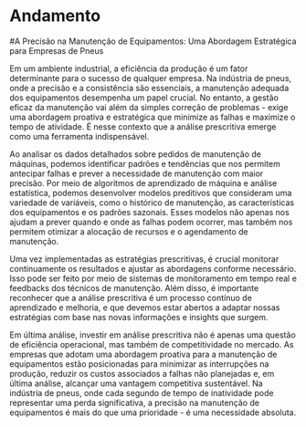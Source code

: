 # Andamento

#A Precisão na Manutenção de Equipamentos: Uma Abordagem Estratégica para Empresas de Pneus

Em um ambiente industrial, a eficiência da produção é um fator determinante para o sucesso de qualquer empresa. Na indústria de pneus, onde a precisão e a consistência são essenciais, a manutenção adequada dos equipamentos desempenha um papel crucial. No entanto, a gestão eficaz da manutenção vai além da simples correção de problemas - exige uma abordagem proativa e estratégica que minimize as falhas e maximize o tempo de atividade. É nesse contexto que a análise prescritiva emerge como uma ferramenta indispensável.

Ao analisar os dados detalhados sobre pedidos de manutenção de máquinas, podemos identificar padrões e tendências que nos permitem antecipar falhas e prever a necessidade de manutenção com maior precisão. Por meio de algoritmos de aprendizado de máquina e análise estatística, podemos desenvolver modelos preditivos que consideram uma variedade de variáveis, como o histórico de manutenção, as características dos equipamentos e os padrões sazonais. Esses modelos não apenas nos ajudam a prever quando e onde as falhas podem ocorrer, mas também nos permitem otimizar a alocação de recursos e o agendamento de manutenção.

Uma vez implementadas as estratégias prescritivas, é crucial monitorar continuamente os resultados e ajustar as abordagens conforme necessário. Isso pode ser feito por meio de sistemas de monitoramento em tempo real e feedbacks dos técnicos de manutenção. Além disso, é importante reconhecer que a análise prescritiva é um processo contínuo de aprendizado e melhoria, e que devemos estar abertos a adaptar nossas estratégias com base nas novas informações e insights que surgem.

Em última análise, investir em análise prescritiva não é apenas uma questão de eficiência operacional, mas também de competitividade no mercado. As empresas que adotam uma abordagem proativa para a manutenção de equipamentos estão posicionadas para minimizar as interrupções na produção, reduzir os custos associados a falhas não planejadas e, em última análise, alcançar uma vantagem competitiva sustentável. Na indústria de pneus, onde cada segundo de tempo de inatividade pode representar uma perda significativa, a precisão na manutenção de equipamentos é mais do que uma prioridade - é uma necessidade absoluta.






